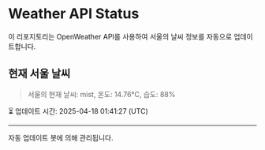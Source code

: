 
# Weather API Status

이 리포지토리는 OpenWeather API를 사용하여 서울의 날씨 정보를 자동으로 업데이트합니다.

## 현재 서울 날씨
> 서울의 현재 날씨: mist, 온도: 14.76°C, 습도: 88%

⏳ 업데이트 시간: 2025-04-18 01:41:27 (UTC)

---
자동 업데이트 봇에 의해 관리됩니다.
